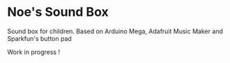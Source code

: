 Noe's Sound Box
===============

Sound box for children. Based on Arduino Mega, Adafruit Music Maker and Sparkfun's button pad

Work in progress !
 